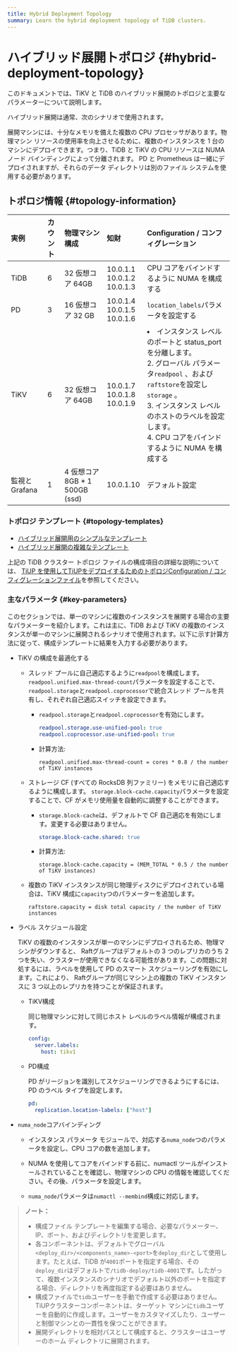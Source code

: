 ```yaml
---
title: Hybrid Deployment Topology
summary: Learn the hybrid deployment topology of TiDB clusters.
---
```


# ハイブリッド展開トポロジ {#hybrid-deployment-topology}

このドキュメントでは、TiKV と TiDB のハイブリッド展開のトポロジと主要なパラメーターについて説明します。

ハイブリッド展開は通常、次のシナリオで使用されます。

展開マシンには、十分なメモリを備えた複数の CPU プロセッサがあります。物理マシン リソースの使用率を向上させるために、複数のインスタンスを 1 台のマシンにデプロイできます。つまり、TiDB と TiKV の CPU リソースは NUMA ノード バインディングによって分離されます。 PD と Prometheus は一緒にデプロイされますが、それらのデータ ディレクトリは別のファイル システムを使用する必要があります。

## トポロジ情報 {#topology-information}

| 実例         | カウント | 物理マシン構成                    | 知財                                   | Configuration / コンフィグレーション                                                                                                                                                      |
| :--------- | :--- | :------------------------- | :----------------------------------- | :------------------------------------------------------------------------------------------------------------------------------------------------------------------------------ |
| TiDB       | 6    | 32 仮想コア 64GB               | 10.0.1.1<br/> 10.0.1.2<br/> 10.0.1.3 | CPU コアをバインドするように NUMA を構成する                                                                                                                                                     |
| PD         | 3    | 16 仮想コア 32 GB              | 10.0.1.4<br/> 10.0.1.5<br/> 10.0.1.6 | `location_labels`パラメータを設定する                                                                                                                                                     |
| TiKV       | 6    | 32 仮想コア 64GB               | 10.0.1.7<br/> 10.0.1.8<br/> 10.0.1.9 | <li>インスタンス レベルのポートと status_port を分離します。<br/> 2. グローバル パラメータ`readpool` 、および`raftstore`を設定し`storage` 。<br/> 3. インスタンス レベルのホストのラベルを設定します。<br/> 4. CPU コアをバインドするように NUMA を構成する</li> |
| 監視とGrafana | 1    | 4 仮想コア 8GB * 1 500GB (ssd) | 10.0.1.10                            | デフォルト設定                                                                                                                                                                         |

### トポロジ テンプレート {#topology-templates}

-   [ハイブリッド展開用のシンプルなテンプレート](https://github.com/pingcap/docs-cn/blob/master/config-templates/simple-multi-instance.yaml)
-   [ハイブリッド展開の複雑なテンプレート](https://github.com/pingcap/docs/blob/master/config-templates/complex-multi-instance.yaml)

上記の TiDB クラスター トポロジ ファイルの構成項目の詳細な説明については、 [TiUP を使用してTiUPをデプロイするためのトポロジConfiguration / コンフィグレーションファイル](/tiup/tiup-cluster-topology-reference.md)を参照してください。

### 主なパラメータ {#key-parameters}

このセクションでは、単一のマシンに複数のインスタンスを展開する場合の主要なパラメーターを紹介します。これは主に、TiDB および TiKV の複数のインスタンスが単一のマシンに展開されるシナリオで使用されます。以下に示す計算方法に従って、構成テンプレートに結果を入力する必要があります。

-   TiKV の構成を最適化する

    -   スレッド プールに自己適応するように`readpool`を構成します。 `readpool.unified.max-thread-count`パラメータを設定することで、 `readpool.storage`と`readpool.coprocessor`で統合スレッド プールを共有し、それぞれ自己適応スイッチを設定できます。

        -   `readpool.storage`と`readpool.coprocessor`を有効にします。

            ```yaml
            readpool.storage.use-unified-pool: true
            readpool.coprocessor.use-unified-pool: true
            ```

        -   計算方法:

            ```
            readpool.unified.max-thread-count = cores * 0.8 / the number of TiKV instances
            ```

    -   ストレージ CF (すべての RocksDB 列ファミリー) をメモリに自己適応するように構成します。 `storage.block-cache.capacity`パラメータを設定することで、CF がメモリ使用量を自動的に調整することができます。

        -   `storage.block-cache`は、デフォルトで CF 自己適応を有効にします。変更する必要はありません。

            ```yaml
            storage.block-cache.shared: true
            ```

        -   計算方法:

            ```
            storage.block-cache.capacity = (MEM_TOTAL * 0.5 / the number of TiKV instances)
            ```

    -   複数の TiKV インスタンスが同じ物理ディスクにデプロイされている場合は、TiKV 構成に`capacity`つのパラメーターを追加します。

        ```
        raftstore.capacity = disk total capacity / the number of TiKV instances
        ```

-   ラベル スケジュール設定

    TiKV の複数のインスタンスが単一のマシンにデプロイされるため、物理マシンがダウンすると、 Raftグループはデフォルトの 3 つのレプリカのうち 2 つを失い、クラスターが使用できなくなる可能性があります。この問題に対処するには、ラベルを使用して PD のスマート スケジューリングを有効にします。これにより、 Raftグループが同じマシン上の複数の TiKV インスタンスに 3 つ以上のレプリカを持つことが保証されます。

    -   TiKV構成

        同じ物理マシンに対して同じホスト レベルのラベル情報が構成されます。

        ```yml
        config:
          server.labels:
            host: tikv1
        ```

    -   PD構成

        PD がリージョンを識別してスケジューリングできるようにするには、PD のラベル タイプを設定します。

        ```yml
        pd:
          replication.location-labels: ["host"]
        ```

-   `numa_node`コアバインディング

    -   インスタンス パラメータ モジュールで、対応する`numa_node`つのパラメータを設定し、CPU コアの数を追加します。

    -   NUMA を使用してコアをバインドする前に、numactl ツールがインストールされていることを確認し、物理マシンの CPU の情報を確認してください。その後、パラメータを設定します。

    -   `numa_node`パラメータは`numactl --membind`構成に対応します。

> **ノート：**
>
> -   構成ファイル テンプレートを編集する場合、必要なパラメーター、IP、ポート、およびディレクトリを変更します。
> -   各コンポーネントは、デフォルトでグローバル`<deploy_dir>/<components_name>-<port>`を`deploy_dir`として使用します。たとえば、TiDB が`4001`ポートを指定する場合、その`deploy_dir`はデフォルトで`/tidb-deploy/tidb-4001`です。したがって、複数インスタンスのシナリオでデフォルト以外のポートを指定する場合、ディレクトリを再度指定する必要はありません。
> -   構成ファイルで`tidb`ユーザーを手動で作成する必要はありません。 TiUPクラスターコンポーネントは、ターゲット マシンに`tidb`ユーザーを自動的に作成します。ユーザーをカスタマイズしたり、ユーザーと制御マシンとの一貫性を保つことができます。
> -   展開ディレクトリを相対パスとして構成すると、クラスターはユーザーのホーム ディレクトリに展開されます。
